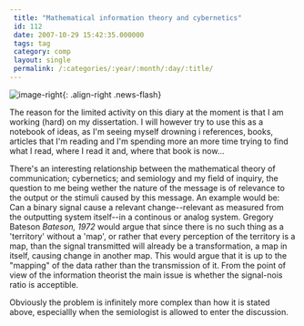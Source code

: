 ```yaml
---
 title: "Mathematical information theory and cybernetics"
 id: 112
 date: 2007-10-29 15:42:35.000000
 tags: tag
 category: comp
 layout: single
 permalink: /:categories/:year/:month/:day/:title/
---
```

![image-right](/assets/images/){: .align-right .news-flash}

The reason for the limited activity on this diary at the moment is that I am working (hard) on my dissertation. I will however try to use this as a notebook of ideas, as I'm seeing myself drowning i references, books, articles that I'm reading and I'm spending more an more time trying to find what I read, where I read it and, where that book is now...



There's an interesting relationship between the mathematical theory of communication; cybernetics; and semiology and my field of inquiry, the question to me being wether the nature of the message is of relevance to the output or the stimuli caused by this message. An example would be: Can a binary signal cause a relevant change--relevant as measured from the outputting system itself--in a continous or analog system. Gregory Bateson <i id="Bateson, Gregory" title="Steps to an Ecology of Mind" class="The University of Chicago Press" style="1972">Bateson, 1972</i> would argue that since there is no such thing as a 'territory' without a 'map', or rather that every perception of the territory is a map, than the signal transmitted will already be a transformation, a map in itself, causing change in another map. This would argue that it is up to the "mapping" of the data rather than the transmission of it. From the point of view of the information theorist the main issue is whether the signal-nois ratio is acceptible.


Obviously the problem is infinitely more complex than how it is stated above, especiallly when the semiologist is allowed to enter the discussion.

